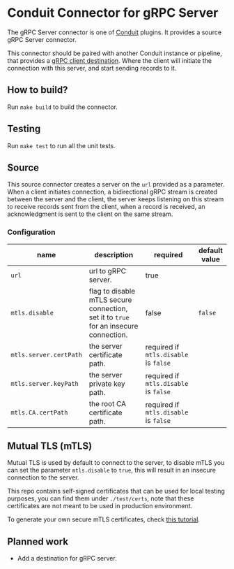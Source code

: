 # Conduit Connector for gRPC Server
The gRPC Server connector is one of [Conduit](https://conduit.io) plugins. It provides a source gRPC Server connector.

This connector should be paired with another Conduit instance or pipeline, that provides a
[gRPC client destination](https://github.com/conduitio-labs/conduit-connector-grpc-client). Where the client will initiate
the connection with this server, and start sending records to it.

## How to build?
Run `make build` to build the connector.

## Testing
Run `make test` to run all the unit tests.

## Source
This source connector creates a server on the `url` provided as a parameter. When a client initiates connection, a
bidirectional gRPC stream is created between the server and the client, the server keeps listening on this stream to
receive records sent from the client, when a record is received, an acknowledgment is sent to the client on the same
stream.

### Configuration

| name                   | description                                                                          | required                              | default value |
|------------------------|--------------------------------------------------------------------------------------|---------------------------------------|---------------|
| `url`                  | url to gRPC server.                                                                  | true                                  |               |
| `mtls.disable`         | flag to disable mTLS secure connection, set it to `true` for an insecure connection. | false                                 | `false`       |
| `mtls.server.certPath` | the server certificate path.                                                         | required if `mtls.disable` is `false` |               |
| `mtls.server.keyPath`  | the server private key path.                                                         | required if `mtls.disable` is `false` |               |
| `mtls.CA.certPath`     | the root CA certificate path.                                                        | required if `mtls.disable` is `false` |               |

## Mutual TLS (mTLS)
Mutual TLS is used by default to connect to the server, to disable mTLS you can set the parameter `mtls.disable`
to `true`, this will result in an insecure connection to the server.

This repo contains self-signed certificates that can be used for local testing purposes, you can find them
under `./test/certs`, note that these certificates are not meant to be used in production environment.

To generate your own secure mTLS certificates, check
[this tutorial](https://medium.com/weekly-webtips/how-to-generate-keys-for-mutual-tls-authentication-a90f53bcec64).

## Planned work
- Add a destination for gRPC server. 